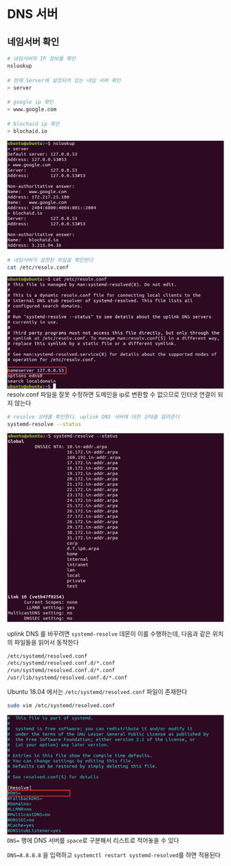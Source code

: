 # DNS 서버

## 네임서버 확인

```bash
# 네임서버의 IP 정보를 확인
nslookup

# 현재 Server에 설정되어 있는 네임 서버 확인
> server

# google ip 확인
> www.google.com

# blochaid ip 확인
> blochaid.io
```

![dns server](./imgs/dnsserver.png)

```bash
# 네임서버가 설정된 파일을 확인한다
cat /etc/resolv.conf
```

![dns server](./imgs/dnsserver1.png)
resolv.conf 파일을 잘못 수정하면 도메인을 ip로 변환할 수 없으므로 인터넷 연결이 되지 않는다

```bash
# resolve 상태를 확인한다. uplink DNS 서버에 대한 상태를 알려준다
systemd-resolve --status
```

![dns server](./imgs/dnsserver2.png)

uplink DNS 를 바꾸려면 `systemd-resolve` 데몬이 이를 수행하는데, 다음과 같은 위치의 파일들을 읽어서 동작한다

```bash
/etc/systemd/resolved.conf
/etc/systemd/resolved.conf.d/*.conf
/run/systemd/resolved.conf.d/*.conf
/usr/lib/systemd/resolved.conf.d/*.conf
```

Ubuntu 18.04 에서는 `/etc/systemd/resolved.conf` 파일이 존재한다

```bash
sudo vim /etc/systemd/resolved.conf
```

![dns server](./imgs/dnsserver3.png)
`DNS=` 행에 DNS 서버를 `space`로 구분해서 리스트로 적어놓을 수 있다

`DNS=8.8.8.8` 을 입력하고 `systemctl restart systemd-resolved`를 하면 적용된다
